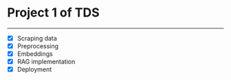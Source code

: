 # Project 1 of TDS
---
- [x] Scraping data
- [x] Preprocessing
- [x] Embeddings
- [x] RAG implementation
- [x] Deployment  
